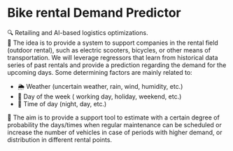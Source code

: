 # Bike rental Demand Predictor
🔍 Retailing and AI-based logistics optimizations.  
🌟 The idea is to provide a system to support companies in the rental field (outdoor rental), such as electric scooters, bicycles, or other means of transportation. We will leverage regressors that learn from historical data series of past rentals and provide a prediction regarding the demand for the upcoming days.
Some determining factors are mainly related to:

- 🌦️ Weather (uncertain weather, rain, wind, humidity, etc.)
- 📅 Day of the week ( working day, holiday, weekend, etc.)
- 🌙 Time of day (night, day, etc.)
  
🎯 The aim is to provide a support tool to estimate with a certain degree of probability the days/times when regular maintenance can be scheduled or increase the number of vehicles in case of periods with higher demand, or distribution in different rental points.





